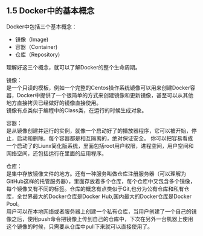 ## 1.5 Docker中的基本概念

Docker中包括三个基本概念：
* 镜像（Image)  
* 容器（Container)
* 仓库（Repository)  

理解好这三个概念，就可以了解Docker的整个生命周期。

镜像：  
是一个只读的模板，例如一个完整的Centos操作系统镜像可以用来创建Docker容器，Docker中提供了一个很简单的方式来创建镜像和更新镜像，甚至可以从其他地方直接拷贝已经做好的镜像直接使用。  
镜像有点类似于编程中的Class类，在运行的时候生成对象。

容器：  
是从镜像创建并运行的实例，就像一个启动好了的播放器程序，它可以被开始，停止，启动和删除。每个容器都是相互隔离的，绝对保证安全。
你可以把容易看成一个启动了的Liunx简化版系统，里面包括root用户权限，进程空间，用户空间和网络空间，还包括运行在里面的应用程序。

仓库：  
是集中存放镜像文件的地方。还有一种服务叫做仓库注册服务器（可以理解为GitHub这样的托管服务器），里面存放着多个仓库，每个仓库中又包含多个镜像，每个镜像又有不同的标签。仓库的概念有点类似于Git,也分为公有仓库和私有仓库，全世界最大的Docker仓库是Docker Hub,国内最大的Docker仓库是Docker Pool。  
用户可以在本地网络或者服务器上创建一个私有仓库，当用户创建了一个自己的镜像之后，使用push命令把镜像上传到自己的仓库中，下次在另外一台机器上使用这个镜像的时候，只需要从仓库中pull下来就可以直接使用了。
